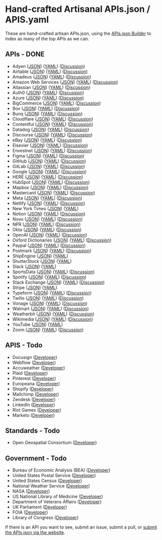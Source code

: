 # Hand-crafted Artisanal APIs.json / APIS.yaml
These are hand-crafted artisan APIs.json, using the [APIs.json Builder](http://builder.apisyaml.org/) to index as many of the top APIs as we can.

## APIs - DONE

- Adyen ([JSON](apis/adyen.json)) ([YAML](apis/adyen.yml)) ([Discussion](https://github.com/orgs/api-search/discussions/31))
- Airtable ([JSON](apis/airtable.json)) ([YAML](apis/airtable.yml)) ([Discussion](https://github.com/orgs/api-search/discussions/56))
- Amadeus ([JSON](apis/amadeus.json)) ([YAML](apis/amadeus.yml)) ([Discussion](https://github.com/orgs/api-search/discussions/32))
- Amazon Web Services ([JSON](apis/amazon-web-services.json)) ([YAML](apis/amazon-web-services.yml)) ([Discussion](https://github.com/orgs/api-search/discussions/22))
- Atlassian ([JSON](apis/atlassian.json)) ([YAML](apis/atlassian.yml)) ([Discussion](https://github.com/orgs/api-search/discussions/30))
- Auth0 ([JSON](apis/auth0.json)) ([YAML](apis/auth0.yml)) ([Discussion](https://github.com/orgs/api-search/discussions/57))
- Azure ([JSON](apis/microsoft-azure.json)) ([YAML](apis/microsoft-azure.yml)) ([Discussion](https://github.com/orgs/api-search/discussions/23))
- BigCommerce ([JSON](apis/bigcommerce.json)) ([YAML](apis/bigcommerce.yml)) ([Discussion](https://github.com/orgs/api-search/discussions/53))
- Box ([JSON](apis/box.json)) ([YAML](apis/box.yml)) ([Discussion](https://github.com/orgs/api-search/discussions/25))
- Bunq ([JSON](apis/bunq.json)) ([YAML](apis/bunq.yml)) ([Discussion](https://github.com/orgs/api-search/discussions/33))
- Cloudflare ([JSON](apis/cloudflare.json)) ([YAML](apis/cloudflare.yml)) ([Discussion](https://github.com/orgs/api-search/discussions/52))
- Contentful ([JSON](apis/contentful.json)) ([YAML](apis/contentful.yml)) ([Discussion](https://github.com/orgs/api-search/discussions/50))
- Datadog ([JSON](apis/datadog.json)) ([YAML](apis/datadog.yml)) ([Discussion](https://github.com/orgs/api-search/discussions/60))
- Discourse ([JSON](apis/discourse.json)) ([YAML](apis/discourse.yml)) ([Discussion](https://github.com/orgs/api-search/discussions/34))
- eBay ([JSON](apis/ebay.json)) ([YAML](apis/ebay.yml)) ([Discussion](https://github.com/orgs/api-search/discussions/26))
- Elsevier ([JSON](apis/elsevier.json)) ([YAML](apis/elsevier.yml)) ([Discussion](https://github.com/orgs/api-search/discussions/59))
- Envestnet ([JSON](apis/envestnet.json)) ([YAML](apis/envestnet.yml)) ([Discussion](https://github.com/orgs/api-search/discussions/48))
- Figma ([JSON](apis/figma.json)) ([YAML](apis/figma.yml)) ([Discussion](https://github.com/orgs/api-search/discussions/64))
- GitHub ([JSON](apis/github.json)) ([YAML](apis/github.yml)) ([Discussion](https://github.com/orgs/api-search/discussions/28))
- GitLab ([JSON](apis/gitlab.json)) ([YAML](apis/gitlab.yml)) ([Discussion](https://github.com/orgs/api-search/discussions/29))
- Google ([JSON](apis/google.json)) ([YAML](apis/google.yml)) ([Discussion](https://github.com/orgs/api-search/discussions/24))
- HERE ([JSON](apis/here.json)) ([YAML](apis/here.yml)) ([Discussion](https://github.com/orgs/api-search/discussions/35))
- HubSpot ([JSON](apis/hubspot.json)) ([YAML](apis/hubspot.yml)) ([Discussion](https://github.com/orgs/api-search/discussions/36))
- Mapbox ([JSON](apis/mapbox.json)) ([YAML](apis/mapbox.yml)) ([Discussion](https://github.com/orgs/api-search/discussions/63))
- Mastercard ([JSON](apis/mastercard.json)) ([YAML](apis/mastercard.yml)) ([Discussion](https://github.com/orgs/api-search/discussions/37))
- Meta ([JSON](apis/meta.json)) ([YAML](apis/meta.yml)) ([Discussion](https://github.com/orgs/api-search/discussions/55))
- Netlify ([JSON](apis/netlify.json)) ([YAML](apis/netlify.yml)) ([Discussion](https://github.com/orgs/api-search/discussions/38))
- New York Times ([JSON](apis/new-york-times.json)) ([YAML](apis/new-york-times.yml))
- Notion ([JSON](apis/notion.json)) ([YAML](apis/notion.yml)) ([Discussion](https://github.com/orgs/api-search/discussions/58))
- Novu ([JSON](apis/novu.json)) ([YAML](apis/novu.yml)) ([Discussion](https://github.com/orgs/api-search/discussions/40))
- NPR ([JSON](apis/npr.json)) ([YAML](apis/npr.yml)) ([Discussion](https://github.com/orgs/api-search/discussions/61))
- Okta ([JSON](apis/okta.json)) ([YAML](apis/okta.yml)) ([Discussion](https://github.com/orgs/api-search/discussions/51))
- OpenAI ([JSON](apis/openai.json)) ([YAML](apis/openai.yml)) ([Discussion](https://github.com/orgs/api-search/discussions/27))
- Oxford Dictionaries ([JSON](apis/oxford-english-dictionaries.json)) ([YAML](apis/oxford-english-dictionaries.yml)) ([Discussion](https://github.com/orgs/api-search/discussions/41))
- Paypal ([JSON](apis/paypal.json)) ([YAML](apis/paypal.yml)) ([Discussion](https://github.com/orgs/api-search/discussions/62))
- Postmark ([JSON](apis/postmark.json)) ([YAML](apis/postmark.yml)) ([Discussion](https://github.com/orgs/api-search/discussions/42))
- ShipEngine ([JSON](apis/shipengine.json)) ([YAML](apis/shipengine.yml))
- ShutterStock ([JSON](apis/shutterstock.json)) ([YAML](apis/shutterstock.yml))
- Slack ([JSON](apis/slack.json)) ([YAML](apis/slack.yml))
- SportsData ([JSON](apis/sportsdata.json)) ([YAML](apis/sportsdata.yml)) ([Discussion](https://github.com/orgs/api-search/discussions/43))
- Spotify ([JSON](apis/spotify.json)) ([YAML](apis/spotify.yml)) ([Discussion](https://github.com/orgs/api-search/discussions/44))
- Stack Exchange ([JSON](apis/stack-exchange.json)) ([YAML](apis/stack-exchange.yml)) ([Discussion](https://github.com/orgs/api-search/discussions/45))
- Stripe ([JSON](apis/stripe.json)) ([YAML](apis/stripe.yml))
- Typeform ([JSON](apis/typeform.json)) ([YAML](apis/typeform.yml)) ([Discussion](https://github.com/orgs/api-search/discussions/54))
- Twilio ([JSON](apis/twilio.json)) ([YAML](apis/twilio.yml)) ([Discussion](https://github.com/orgs/api-search/discussions/21))
- Vonage ([JSON](apis/vonage.json)) ([YAML](apis/vonage.yml)) ([Discussion](https://github.com/orgs/api-search/discussions/39))
- Walmart ([JSON](apis/walmart.json)) ([YAML](apis/walmart.yml)) ([Discussion](https://github.com/orgs/api-search/discussions/45))
- Weatherbit ([JSON](apis/weatherbit.json)) ([YAML](apis/weatherbit.yml)) ([Discussion](https://github.com/orgs/api-search/discussions/46))
- Wikimedia ([JSON](apis/wikimedia.json)) ([YAML](apis/wikimedia.yml)) ([Discussion](https://github.com/orgs/api-search/discussions/47))
- YouTube ([JSON](apis/youtube.json)) ([YAML](apis/youtube.yml))
- Zoom ([JSON](apis/zoom.json)) ([YAML](apis/zoom.yml)) ([Discussion](https://github.com/orgs/api-search/discussions/49))

## APIS - Todo

- Docusign ([Developer](https://www.docusign.com/products/apis))
- Webflow ([Developer](https://developers.webflow.com/))
- Accuweather ([Developer](https://developer.accuweather.com/apis))
- Plaid ([Developer](https://plaid.com/docs/))
- Pinterest ([Developer](https://developers.pinterest.com/))
- Europeana ([Developer](https://pro.europeana.eu/page/apis))
- Shopify ([Developer](https://shopify.dev/docs))
- Mailchimp ([Developer](https://mailchimp.com/developer/))
- Zendesk ([Developer](https://developer.zendesk.com/documentation))
- LinkedIn ([Developer](https://developer.linkedin.com/))
- Riot Games ([Developer](https://developer.riotgames.com/))
- Marketo ([Developer](https://developers.marketo.com/))

## Standards - Todo

- Open Geospatial Consortium ([Developer](https://ogcapi.ogc.org/))

## Government - Todo

- Bureau of Economic Analysis (BEA) ([Developer](https://www.bea.gov/tools/))
- United States Postal Service ([Developer](https://www.usps.com/business/web-tools-apis/))
- United States Census ([Developer](https://www.census.gov/data/developers.html))
- National Weather Service ([Developer](https://www.weather.gov/documentation/services-web-api))
- NASA ([Developer](https://api.nasa.gov/))
- US National Library of Medicine ([Developer](https://www.ncbi.nlm.nih.gov/home/develop/api/))
- Department of Veterans Affairs ([Developer](https://developer.va.gov/))
- UK Parliament ([Developer](https://developer.parliament.uk/))
- FOIA ([Developer](https://www.foia.gov/developer/))
- Library of Congress ([Developer](https://www.loc.gov/apis/))

If there is an API you want to see, submit an issue, submit a pull, or [submit the APIs.json via the website](https://apis-io-site.apievangelist.com/add/).

